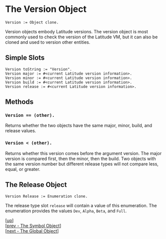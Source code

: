 
# The Version Object

    Version := Object clone.

Version objects embody Latitude versions. The version object is most
commonly used to check the version of the Latitude VM, but it can also
be cloned and used to version other entities.

## Simple Slots

    Version toString := "Version".
    Version major := #<current Latitude version information>.
    Version minor := #<current Latitude version information>.
    Version build := #<current Latitude version information>.
    Version release := #<current Latitude version information>.

## Methods

### `Version == (other).`

Returns whether the two objects have the same major, minor, build, and
release values.

### `Version < (other).`

Returns whether this version comes before the argument version. The
major version is compared first, then the minor, then the build. Two
objects with the same version number but different release types will
not compare less, equal, or greater.

## The Release Object

    Version Release := Enumeration clone.

The release type slot `release` will contain a value of this
enumeration. The enumeration provides the values `Dev`, `Alpha`,
`Beta`, and `Full`.

[[up](.)]
<br/>[[prev - The Symbol Object](symbol.md)]
<br/>[[next - The Global Object](global.md)]
